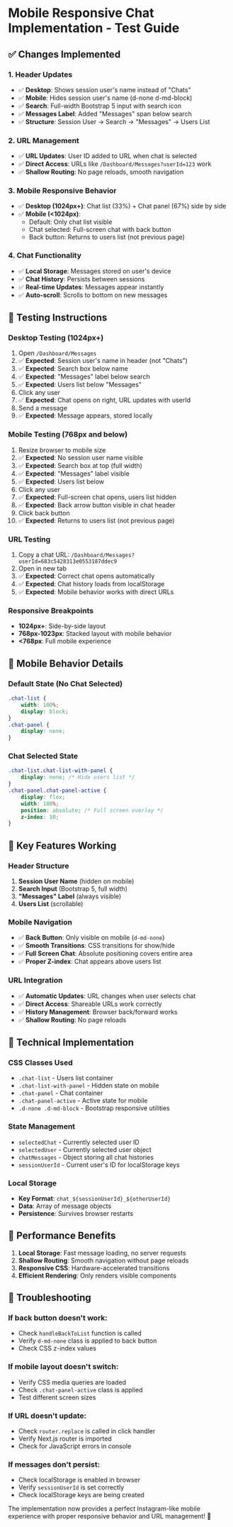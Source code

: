 # Mobile Responsive Chat Implementation - Test Guide

## ✅ **Changes Implemented**

### 1. **Header Updates**
- ✅ **Desktop**: Shows session user's name instead of "Chats"
- ✅ **Mobile**: Hides session user's name (d-none d-md-block)
- ✅ **Search**: Full-width Bootstrap 5 input with search icon
- ✅ **Messages Label**: Added "Messages" span below search
- ✅ **Structure**: Session User → Search → "Messages" → Users List

### 2. **URL Management**
- ✅ **URL Updates**: User ID added to URL when chat is selected
- ✅ **Direct Access**: URLs like `/Dashboard/Messages?userId=123` work
- ✅ **Shallow Routing**: No page reloads, smooth navigation

### 3. **Mobile Responsive Behavior**
- ✅ **Desktop (1024px+)**: Chat list (33%) + Chat panel (67%) side by side
- ✅ **Mobile (<1024px)**: 
  - Default: Only chat list visible
  - Chat selected: Full-screen chat with back button
  - Back button: Returns to users list (not previous page)

### 4. **Chat Functionality**
- ✅ **Local Storage**: Messages stored on user's device
- ✅ **Chat History**: Persists between sessions
- ✅ **Real-time Updates**: Messages appear instantly
- ✅ **Auto-scroll**: Scrolls to bottom on new messages

## 🧪 **Testing Instructions**

### **Desktop Testing (1024px+)**
1. Open `/Dashboard/Messages`
2. ✅ **Expected**: Session user's name in header (not "Chats")
3. ✅ **Expected**: Search box below name
4. ✅ **Expected**: "Messages" label below search
5. ✅ **Expected**: Users list below "Messages"
6. Click any user
7. ✅ **Expected**: Chat opens on right, URL updates with userId
8. Send a message
9. ✅ **Expected**: Message appears, stored locally

### **Mobile Testing (768px and below)**
1. Resize browser to mobile size
2. ✅ **Expected**: No session user name visible
3. ✅ **Expected**: Search box at top (full width)
4. ✅ **Expected**: "Messages" label visible
5. ✅ **Expected**: Users list below
6. Click any user
7. ✅ **Expected**: Full-screen chat opens, users list hidden
8. ✅ **Expected**: Back arrow button visible in chat header
9. Click back button
10. ✅ **Expected**: Returns to users list (not previous page)

### **URL Testing**
1. Copy a chat URL: `/Dashboard/Messages?userId=683c5428313e0553187ddec9`
2. Open in new tab
3. ✅ **Expected**: Correct chat opens automatically
4. ✅ **Expected**: Chat history loads from localStorage
5. ✅ **Expected**: Mobile behavior works with direct URLs

### **Responsive Breakpoints**
- **1024px+**: Side-by-side layout
- **768px-1023px**: Stacked layout with mobile behavior
- **<768px**: Full mobile experience

## 📱 **Mobile Behavior Details**

### **Default State (No Chat Selected)**
```css
.chat-list {
    width: 100%;
    display: block;
}
.chat-panel {
    display: none;
}
```

### **Chat Selected State**
```css
.chat-list.chat-list-with-panel {
    display: none; /* Hide users list */
}
.chat-panel.chat-panel-active {
    display: flex;
    width: 100%;
    position: absolute; /* Full screen overlay */
    z-index: 10;
}
```

## 🎯 **Key Features Working**

### **Header Structure**
1. **Session User Name** (hidden on mobile)
2. **Search Input** (Bootstrap 5, full width)
3. **"Messages" Label** (always visible)
4. **Users List** (scrollable)

### **Mobile Navigation**
- ✅ **Back Button**: Only visible on mobile (`d-md-none`)
- ✅ **Smooth Transitions**: CSS transitions for show/hide
- ✅ **Full Screen Chat**: Absolute positioning covers entire area
- ✅ **Proper Z-index**: Chat appears above users list

### **URL Integration**
- ✅ **Automatic Updates**: URL changes when user selects chat
- ✅ **Direct Access**: Shareable URLs work correctly
- ✅ **History Management**: Browser back/forward works
- ✅ **Shallow Routing**: No page reloads

## 🔧 **Technical Implementation**

### **CSS Classes Used**
- `.chat-list` - Users list container
- `.chat-list-with-panel` - Hidden state on mobile
- `.chat-panel` - Chat container
- `.chat-panel-active` - Active state for mobile
- `.d-none .d-md-block` - Bootstrap responsive utilities

### **State Management**
- `selectedChat` - Currently selected user ID
- `selectedUser` - Currently selected user object
- `chatMessages` - Object storing all chat histories
- `sessionUserId` - Current user's ID for localStorage keys

### **Local Storage**
- **Key Format**: `chat_${sessionUserId}_${otherUserId}`
- **Data**: Array of message objects
- **Persistence**: Survives browser restarts

## 🚀 **Performance Benefits**

1. **Local Storage**: Fast message loading, no server requests
2. **Shallow Routing**: Smooth navigation without page reloads
3. **Responsive CSS**: Hardware-accelerated transitions
4. **Efficient Rendering**: Only renders visible components

## 🐛 **Troubleshooting**

### **If back button doesn't work:**
- Check `handleBackToList` function is called
- Verify `d-md-none` class is applied to back button
- Check CSS z-index values

### **If mobile layout doesn't switch:**
- Verify CSS media queries are loaded
- Check `.chat-panel-active` class is applied
- Test different screen sizes

### **If URL doesn't update:**
- Check `router.replace` is called in click handler
- Verify Next.js router is imported
- Check for JavaScript errors in console

### **If messages don't persist:**
- Check localStorage is enabled in browser
- Verify `sessionUserId` is set correctly
- Check localStorage keys are being created

The implementation now provides a perfect Instagram-like mobile experience with proper responsive behavior and URL management! 🎉
